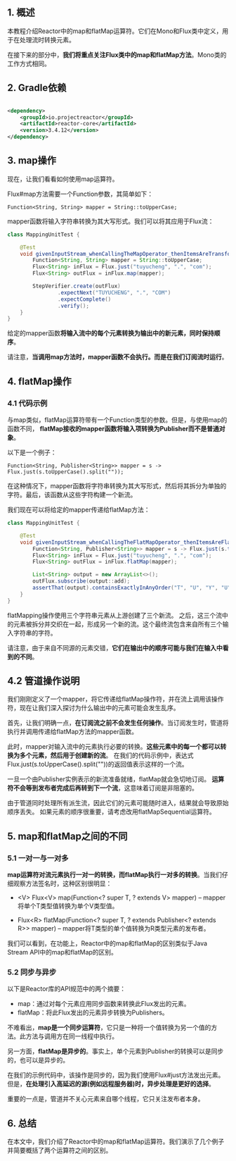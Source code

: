 ## 1. 概述

本教程介绍Reactor中的map和flatMap运算符。它们在Mono和Flux类中定义，用于在处理流时转换元素。

在接下来的部分中，**我们将重点关注Flux类中的map和flatMap方法**。Mono类的工作方式相同。

## 2. Gradle依赖

```xml

<dependency>
    <groupId>io.projectreactor</groupId>
    <artifactId>reactor-core</artifactId>
    <version>3.4.12</version>
</dependency>
```

## 3. map操作

现在，让我们看看如何使用map运算符。

Flux#map方法需要一个Function参数，其简单如下：

```text
Function<String, String> mapper = String::toUpperCase;
```

mapper函数将输入字符串转换为其大写形式。我们可以将其应用于Flux流：

```java
class MappingUnitTest {

    @Test
    void givenInputStream_whenCallingTheMapOperator_thenItemsAreTransformed() {
        Function<String, String> mapper = String::toUpperCase;
        Flux<String> inFlux = Flux.just("tuyucheng", ".", "com");
        Flux<String> outFlux = inFlux.map(mapper);

        StepVerifier.create(outFlux)
                .expectNext("TUYUCHENG", ".", "COM")
                .expectComplete()
                .verify();
    }
}
```

给定的mapper函数**将输入流中的每个元素转换为输出中的新元素，同时保持顺序**。

请注意，**当调用map方法时，mapper函数不会执行。而是在我们订阅流时运行**。

## 4. flatMap操作

### 4.1 代码示例

与map类似，flatMap运算符带有一个Function类型的参数。但是，与使用map的函数不同，
**flatMap接收的mapper函数将输入项转换为Publisher而不是普通对象**。

以下是一个例子：

```text
Function<String, Publisher<String>> mapper = s -> Flux.just(s.toUpperCase().split(""));
```

在这种情况下，mapper函数将字符串转换为其大写形式，然后将其拆分为单独的字符。最后，该函数从这些字符构建一个新流。

我们现在可以将给定的mapper传递给flatMap方法：

```java
class MappingUnitTest {

    @Test
    void givenInputStream_whenCallingTheFlatMapOperator_thenItemsAreFlatten() {
        Function<String, Publisher<String>> mapper = s -> Flux.just(s.toUpperCase().split(""));
        Flux<String> inFlux = Flux.just("tuyucheng", ".", "com");
        Flux<String> outFlux = inFlux.flatMap(mapper);

        List<String> output = new ArrayList<>();
        outFlux.subscribe(output::add);
        assertThat(output).containsExactlyInAnyOrder("T", "U", "Y", "U", "C", "H", "E", "N", "G", ".", "C", "O", "M");
    }
}
```

flatMapping操作使用三个字符串元素从上游创建了三个新流。
之后，这三个流中的元素被拆分并交织在一起，形成另一个新的流。这个最终流包含来自所有三个输入字符串的字符。

请注意，由于来自不同源的元素交错，**它们在输出中的顺序可能与我们在输入中看到的不同**。

## 4.2 管道操作说明

我们刚刚定义了一个mapper，将它传递给flatMap操作符，并在流上调用该操作符，现在让我们深入探讨为什么输出中的元素可能会发生乱序。

首先，让我们明确一点，**在订阅流之前不会发生任何操作**。当订阅发生时，管道将执行并调用传递给flatMap方法的mapper函数。

此时，mapper对输入流中的元素执行必要的转换。**这些元素中的每一个都可以转换为多个元素，然后用于创建新的流**。
在我们的代码示例中，表达式Flux.just(s.toUpperCase().split(""))的返回值表示这样的一个流。

一旦一个由Publisher实例表示的新流准备就绪，flatMap就会急切地订阅。
**运算符不会等到发布者完成后再转到下一个流**，这意味着订阅是非阻塞的。

由于管道同时处理所有派生流，因此它们的元素可能随时进入，结果就会导致原始顺序丢失。
如果元素的顺序很重要，请考虑改用flatMapSequential运算符。

## 5. map和flatMap之间的不同

### 5.1 一对一与一对多

**map运算符对流元素执行一对一的转换，而flatMap执行一对多的转换**。当我们仔细观察方法签名时，这种区别很明显：

+ <V\> Flux<V\> map(Function<? super T, ? extends V> mapper) – mapper将单个T类型值转换为单个V类型值。

+ Flux<R\> flatMap(Function<? super T, ? extends Publisher<? extends R>> mapper) –
  mapper将T类型的单个值转换为R类型元素的发布者。

我们可以看到，在功能上，Reactor中的map和flatMap的区别类似于Java Stream API中的map和flatMap的区别。

### 5.2 同步与异步

以下是Reactor库的API规范中的两个摘要：

+ map：通过对每个元素应用同步函数来转换此Flux发出的元素。
+ flatMap：将此Flux发出的元素异步转换为Publishers。

不难看出，**map是一个同步运算符**，它只是一种将一个值转换为另一个值的方法。此方法与调用方在同一线程中执行。

另一方面，**flatMap是异步的**。事实上，单个元素到Publisher的转换可以是同步的，也可以是异步的。

在我们的示例代码中，该操作是同步的，因为我们使用Flux#just方法发出元素。
但是，**在处理引入高延迟的源(例如远程服务器)时，异步处理是更好的选择**。

重要的一点是，管道并不关心元素来自哪个线程，它只关注发布者本身。

## 6. 总结

在本文中，我们介绍了Reactor中的map和flatMap运算符。我们演示了几个例子并简要概括了两个运算符之间的区别。